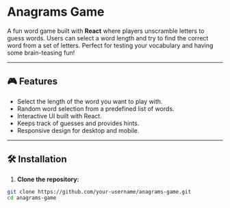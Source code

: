 # Anagrams Game

A fun word game built with **React** where players unscramble letters to guess words. Users can select a word length and try to find the correct word from a set of letters. Perfect for testing your vocabulary and having some brain-teasing fun!

---

## 🎮 Features

- Select the length of the word you want to play with.
- Random word selection from a predefined list of words.
- Interactive UI built with React.
- Keeps track of guesses and provides hints.
- Responsive design for desktop and mobile.

---

## 🛠️ Installation

1. **Clone the repository:**

```bash
git clone https://github.com/your-username/anagrams-game.git
cd anagrams-game
